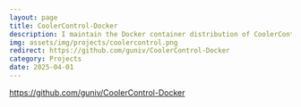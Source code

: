 ```yaml
---
layout: page
title: CoolerControl-Docker
description: I maintain the Docker container distribution of CoolerControl, an application that allows for fan control on Linux systems. It has been downloaded more than 2,500 times. I built out processes to maintain the container automatically, maintain documentation for the container, and field support issues for users.
img: assets/img/projects/coolercontrol.png
redirect: https://github.com/guniv/CoolerControl-Docker
category: Projects
date: 2025-04-01
---
```


https://github.com/guniv/CoolerControl-Docker

